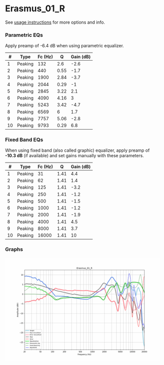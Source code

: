 # Erasmus_01_R
See [usage instructions](https://github.com/jaakkopasanen/AutoEq#usage) for more options and info.

### Parametric EQs
Apply preamp of -6.4 dB when using parametric equalizer.

|   # | Type    |   Fc (Hz) |    Q |   Gain (dB) |
|-----|---------|-----------|------|-------------|
|   1 | Peaking |       132 | 2.6  |        -2.6 |
|   2 | Peaking |       440 | 0.55 |        -1.7 |
|   3 | Peaking |      1900 | 2.84 |        -3.7 |
|   4 | Peaking |      2044 | 0.29 |        -1   |
|   5 | Peaking |      2845 | 3.22 |         2.1 |
|   6 | Peaking |      4090 | 4.16 |         3   |
|   7 | Peaking |      5243 | 3.42 |        -4.7 |
|   8 | Peaking |      6569 | 6    |         1.7 |
|   9 | Peaking |      7757 | 5.06 |        -2.8 |
|  10 | Peaking |      9793 | 0.29 |         6.8 |

### Fixed Band EQs
When using fixed band (also called graphic) equalizer, apply preamp of **-10.3 dB** (if available) and set gains manually with these parameters.

|   # | Type    |   Fc (Hz) |    Q |   Gain (dB) |
|-----|---------|-----------|------|-------------|
|   1 | Peaking |        31 | 1.41 |         4.4 |
|   2 | Peaking |        62 | 1.41 |         1.4 |
|   3 | Peaking |       125 | 1.41 |        -3.2 |
|   4 | Peaking |       250 | 1.41 |        -1.2 |
|   5 | Peaking |       500 | 1.41 |        -1.5 |
|   6 | Peaking |      1000 | 1.41 |        -1.2 |
|   7 | Peaking |      2000 | 1.41 |        -1.9 |
|   8 | Peaking |      4000 | 1.41 |         4.5 |
|   9 | Peaking |      8000 | 1.41 |         3.7 |
|  10 | Peaking |     16000 | 1.41 |        10   |

### Graphs
![](./Erasmus_01_R.png)
